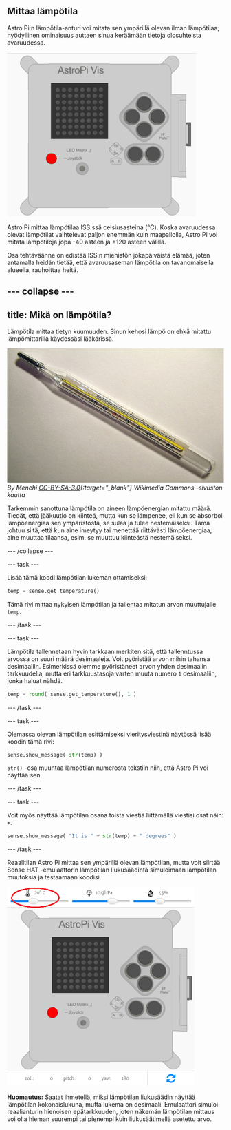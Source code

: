 ## Mittaa lämpötila

Astro Pi:n lämpötila-anturi voi mitata sen ympärillä olevan ilman lämpötilaa; hyödyllinen ominaisuus auttaen sinua keräämään tietoja olosuhteista avaruudessa.

![Viesti lämpötilasta](images/degrees-message.gif)

Astro Pi mittaa lämpötilaa ISS:ssä celsiusasteina (&deg;C). Koska avaruudessa olevat lämpötilat vaihtelevat paljon enemmän kuin maapallolla, Astro Pi voi mitata lämpötiloja jopa -40 asteen ja +120 asteen välillä.

Osa tehtäväänne on edistää ISS:n miehistön jokapäiväistä elämää, joten antamalla heidän tietää, että avaruusaseman lämpötila on tavanomaisella alueella, rauhoittaa heitä.

## \--- collapse \---

## title: Mikä on lämpötila?

Lämpötila mittaa tietyn kuumuuden. Sinun kehosi lämpö on ehkä mitattu lämpömittarilla käydessäsi lääkärissä.

![Lämpömittari](images/thermometer.JPG) *By Menchi [CC-BY-SA-3.0](http://creativecommons.org/licenses/by-sa/3.0/){:target="_blank"} Wikimedia Commons -sivuston kautta*

Tarkemmin sanottuna lämpötila on aineen lämpöenergian mitattu määrä. Tiedät, että jääkuutio on kiinteä, mutta kun se lämpenee, eli kun se absorboi lämpöenergiaa sen ympäristöstä, se sulaa ja tulee nestemäiseksi. Tämä johtuu siitä, että kun aine imeytyy tai menettää riittävästi lämpöenergiaa, aine muuttaa tilaansa, esim. se muuttuu kiinteästä nestemäiseksi.

\--- /collapse \---

\--- task \---

Lisää tämä koodi lämpötilan lukeman ottamiseksi:

```python
temp = sense.get_temperature()
```

Tämä rivi mittaa nykyisen lämpötilan ja tallentaa mitatun arvon muuttujalle `temp`.

\--- /task \---

\--- task \---

Lämpötila tallennetaan hyvin tarkkaan merkiten sitä, että tallenntussa arvossa on suuri määrä desimaaleja. Voit pyöristää arvon mihin tahansa desimaaliin. Esimerkissä olemme pyöristäneet arvon yhden desimaalin tarkkuudella, mutta eri tarkkuustasoja varten muuta numero `1` desimaaliin, jonka haluat nähdä.

```python
temp = round( sense.get_temperature(), 1 )
```

\--- /task \---

\--- task \---

Olemassa olevan lämpötilan esittämiseksi vieritysviestinä näytössä lisää koodin tämä rivi:

```python
sense.show_message( str(temp) )
```

`str()` -osa muuntaa lämpötilan numerosta tekstiin niin, että Astro Pi voi näyttää sen.

\--- /task \---

\--- task \---

Voit myös näyttää lämpötilan osana toista viestiä liittämällä viestisi osat näin: `+`.

```python
sense.show_message( "It is " + str(temp) + " degrees" )
```

\--- /task \---

Reaalitilan Astro Pi mittaa sen ympärillä olevan lämpötilan, mutta voit siirtää Sense HAT -emulaattorin lämpötilan liukusäädintä simuloimaan lämpötilan muutoksia ja testaamaan koodisi.

![Lämpötilan liukusäädin](images/temperature-slider.png)

**Huomautus:** Saatat ihmetellä, miksi lämpötilan liukusäädin näyttää lämpötilan kokonaislukuna, mutta lukema on desimaali. Emulaattori simuloi reaalianturin hienoisen epätarkkuuden, joten näkemän lämpötilan mittaus voi olla hieman suurempi tai pienempi kuin liukusäätimellä asetettu arvo.